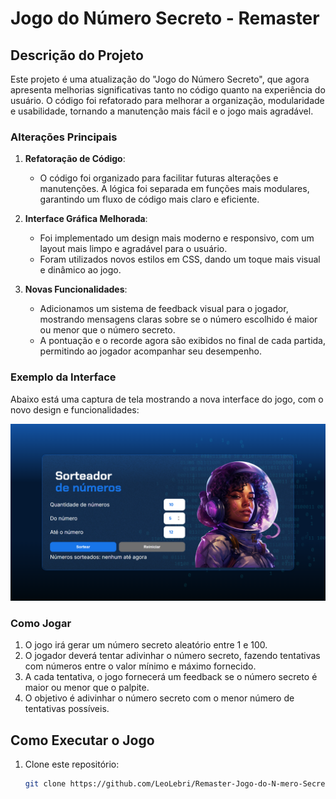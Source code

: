 # Jogo do Número Secreto - Remaster

## Descrição do Projeto

Este projeto é uma atualização do "Jogo do Número Secreto", que agora apresenta melhorias significativas tanto no código quanto na experiência do usuário. O código foi refatorado para melhorar a organização, modularidade e usabilidade, tornando a manutenção mais fácil e o jogo mais agradável.

### Alterações Principais

1. **Refatoração de Código**: 
   - O código foi organizado para facilitar futuras alterações e manutenções. A lógica foi separada em funções mais modulares, garantindo um fluxo de código mais claro e eficiente.

2. **Interface Gráfica Melhorada**:
   - Foi implementado um design mais moderno e responsivo, com um layout mais limpo e agradável para o usuário.
   - Foram utilizados novos estilos em CSS, dando um toque mais visual e dinâmico ao jogo.

3. **Novas Funcionalidades**:
   - Adicionamos um sistema de feedback visual para o jogador, mostrando mensagens claras sobre se o número escolhido é maior ou menor que o número secreto.
   - A pontuação e o recorde agora são exibidos no final de cada partida, permitindo ao jogador acompanhar seu desempenho.

### Exemplo da Interface

Abaixo está uma captura de tela mostrando a nova interface do jogo, com o novo design e funcionalidades:

![Tela do Jogo Remasterizado](./img/TelaInicial.png)


### Como Jogar

1. O jogo irá gerar um número secreto aleatório entre 1 e 100.
2. O jogador deverá tentar adivinhar o número secreto, fazendo tentativas com números entre o valor mínimo e máximo fornecido.
3. A cada tentativa, o jogo fornecerá um feedback se o número secreto é maior ou menor que o palpite.
4. O objetivo é adivinhar o número secreto com o menor número de tentativas possíveis.

## Como Executar o Jogo

1. Clone este repositório:
   ```bash
   git clone https://github.com/LeoLebri/Remaster-Jogo-do-N-mero-Secreto.git
